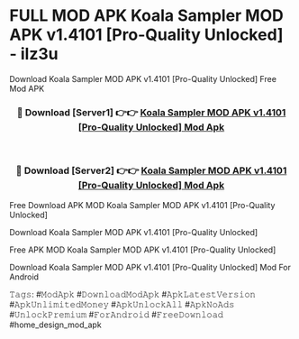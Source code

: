 # FULL MOD APK Koala Sampler MOD APK v1.4101 [Pro-Quality Unlocked] - ilz3u
Download Koala Sampler MOD APK v1.4101 [Pro-Quality Unlocked] Free Mod APK

<div align="center">
<h3>🔴 Download [Server1] 👉👉 <a href="https://apk-comot.site?title=Koala_Sampler_MOD_APK_v1.4101_[Pro-Quality_Unlocked]">Koala Sampler MOD APK v1.4101 [Pro-Quality Unlocked] Mod Apk</a></h3><br>

<h3>🔴 Download [Server2] 👉👉 <a href="https://apk-comot.site?title=Koala_Sampler_MOD_APK_v1.4101_[Pro-Quality_Unlocked]">Koala Sampler MOD APK v1.4101 [Pro-Quality Unlocked] Mod Apk</a></h3>
</div>


Free Download APK MOD Koala Sampler MOD APK v1.4101 [Pro-Quality Unlocked]

Download Koala Sampler MOD APK v1.4101 [Pro-Quality Unlocked] 

Free APK MOD Koala Sampler MOD APK v1.4101 [Pro-Quality Unlocked] 

Download Koala Sampler MOD APK v1.4101 [Pro-Quality Unlocked] Mod For Android

𝚃𝚊𝚐𝚜: #𝙼𝚘𝚍𝙰𝚙𝚔 #𝙳𝚘𝚠𝚗𝚕𝚘𝚊𝚍𝙼𝚘𝚍𝙰𝚙𝚔 #𝙰𝚙𝚔𝙻𝚊𝚝𝚎𝚜𝚝𝚅𝚎𝚛𝚜𝚒𝚘𝚗 #𝙰𝚙𝚔𝚄𝚗𝚕𝚒𝚖𝚒𝚝𝚎𝚍𝙼𝚘𝚗𝚎𝚢 #𝙰𝚙𝚔𝚄𝚗𝚕𝚘𝚌𝚔𝙰𝚕𝚕 #𝙰𝚙𝚔𝙽𝚘𝙰𝚍𝚜 #𝚄𝚗𝚕𝚘𝚌𝚔𝙿𝚛𝚎𝚖𝚒𝚞𝚖 #𝙵𝚘𝚛𝙰𝚗𝚍𝚛𝚘𝚒𝚍 #𝙵𝚛𝚎𝚎𝙳𝚘𝚠𝚗𝚕𝚘𝚊𝚍 #home_design_mod_apk